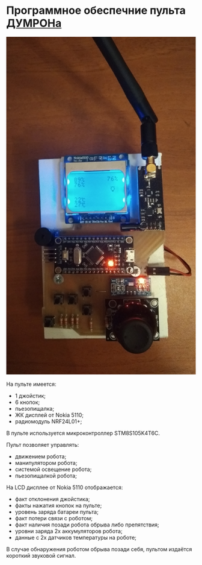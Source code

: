Программное обеспечние пульта [ДУМРОНа](https://github.com/Danya0x07/DUMRON)
============================================================================


![](./image.jpg)


На пульте имеется:
- 1 джойстик;
- 6 кнопок;
- пьезопищалка;
- ЖК дисплей от Nokia 5110;
- радиомодуль NRF24L01+;

В пульте используется микроконтроллер STM8S105K4T6C.

Пульт позволяет управлять:
- движением робота;
- манипулятором робота;
- системой освещение робота;
- пьезопищалкой робота;

На LCD дисплее от Nokia 5110 отображается:
- факт отклонения джойстика;
- факты нажатия кнопок на пульте;
- уровень заряда батареи пульта;
- факт потери связи с роботом;
- факт наличия позади робота обрыва либо препятствия;
- уровни заряда 2х аккумуляторов робота;
- данные с 2х датчиков температуры на роботе;

В случае обнаружения роботом обрыва позади себя, пультом
издаётся короткий звуковой сигнал.
